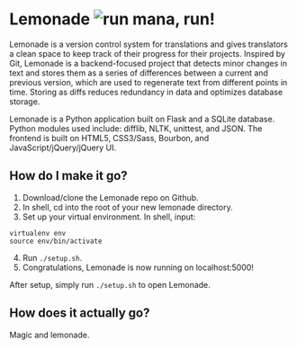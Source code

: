 # Lemonade ![run mana, run!](https://raw.githubusercontent.com/lalalalinna/lemonade/master/static/imgs/mana-run-small.gif)

Lemonade is a version control system for translations and gives translators a clean space to keep track of their progress for their projects. Inspired by Git, Lemonade is a backend-focused project that detects minor changes in text and stores them as a series of differences between a current and previous version, which are used to regenerate text from different points in time. Storing as diffs reduces redundancy in data and optimizes database storage.

Lemonade is a Python application built on Flask and a SQLite database. Python modules used include: difflib, NLTK, unittest, and JSON. The frontend is built on HTML5, CSS3/Sass, Bourbon, and JavaScript/jQuery/jQuery UI.


## How do I make it go?

1. Download/clone the Lemonade repo on Github.
2. In shell, cd into the root of your new lemonade directory. 
3. Set up your virtual environment. In shell, input:
```shell
virtualenv env
source env/bin/activate
```
4. Run ```./setup.sh```.
5. Congratulations, Lemonade is now running on localhost:5000!

After setup, simply run ```./setup.sh``` to open Lemonade.

## How does it actually go?

Magic and lemonade.

